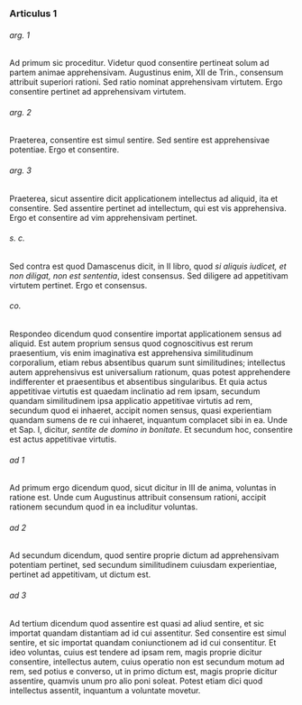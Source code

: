 ### Articulus 1

###### arg. 1
Ad primum sic proceditur. Videtur quod consentire pertineat solum ad partem animae apprehensivam. Augustinus enim, XII de Trin., consensum attribuit superiori rationi. Sed ratio nominat apprehensivam virtutem. Ergo consentire pertinet ad apprehensivam virtutem.

###### arg. 2
Praeterea, consentire est simul sentire. Sed sentire est apprehensivae potentiae. Ergo et consentire.

###### arg. 3
Praeterea, sicut assentire dicit applicationem intellectus ad aliquid, ita et consentire. Sed assentire pertinet ad intellectum, qui est vis apprehensiva. Ergo et consentire ad vim apprehensivam pertinet.

###### s. c.
Sed contra est quod Damascenus dicit, in II libro, quod *si aliquis iudicet, et non diligat, non est sententia*, idest consensus. Sed diligere ad appetitivam virtutem pertinet. Ergo et consensus.

###### co.
Respondeo dicendum quod consentire importat applicationem sensus ad aliquid. Est autem proprium sensus quod cognoscitivus est rerum praesentium, vis enim imaginativa est apprehensiva similitudinum corporalium, etiam rebus absentibus quarum sunt similitudines; intellectus autem apprehensivus est universalium rationum, quas potest apprehendere indifferenter et praesentibus et absentibus singularibus. Et quia actus appetitivae virtutis est quaedam inclinatio ad rem ipsam, secundum quandam similitudinem ipsa applicatio appetitivae virtutis ad rem, secundum quod ei inhaeret, accipit nomen sensus, quasi experientiam quandam sumens de re cui inhaeret, inquantum complacet sibi in ea. Unde et Sap. I, dicitur, *sentite de domino in bonitate*. Et secundum hoc, consentire est actus appetitivae virtutis.

###### ad 1
Ad primum ergo dicendum quod, sicut dicitur in III de anima, voluntas in ratione est. Unde cum Augustinus attribuit consensum rationi, accipit rationem secundum quod in ea includitur voluntas.

###### ad 2
Ad secundum dicendum, quod sentire proprie dictum ad apprehensivam potentiam pertinet, sed secundum similitudinem cuiusdam experientiae, pertinet ad appetitivam, ut dictum est.

###### ad 3
Ad tertium dicendum quod assentire est quasi ad aliud sentire, et sic importat quandam distantiam ad id cui assentitur. Sed consentire est simul sentire, et sic importat quandam coniunctionem ad id cui consentitur. Et ideo voluntas, cuius est tendere ad ipsam rem, magis proprie dicitur consentire, intellectus autem, cuius operatio non est secundum motum ad rem, sed potius e converso, ut in primo dictum est, magis proprie dicitur assentire, quamvis unum pro alio poni soleat. Potest etiam dici quod intellectus assentit, inquantum a voluntate movetur.

